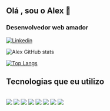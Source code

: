 ## Olá , sou o Alex 👋
### Desenvolvedor web amador 

 [![Linkedin](https://img.shields.io/badge/LinkedIn-0077B5?style=for-the-badge&logo=linkedin&logoColor=white)](https://www.linkedin.com/in/alexsantos07/)
 
![Alex GitHub stats](https://github-readme-stats.vercel.app/api?username=Alex-777-90&show_icons=true&theme=transparent)

[![Top Langs](https://github-readme-stats.vercel.app/api/top-langs/?username=Alex-777-90&langs_count=8)](https://github.com/Alex-777-90/github-readme-stats)


## Tecnologias que eu utilizo
<div style="display:inline_block"><br/>
   <img align="center  alt="html5" src="https://img.shields.io/badge/HTML5-E34F26?style=for-the-badge&logo=html5&logoColor=white"/>
   <img align="center  alt="html5" src="https://img.shields.io/badge/CSS3-1572B6?style=for-the-badge&logo=css3&logoColor=white"/>
   <img align="center  alt="html5" src="https://img.shields.io/badge/JavaScript-323330?style=for-the-badge&logo=javascript&logoColor=F7DF1E"/>
   <img align="center  alt="html5" src="https://img.shields.io/badge/React-20232A?style=for-the-badge&logo=react&logoColor=61DAFB"/>                                      <img align="center  alt="html5" src="https://img.shields.io/badge/Node.js-43853D?style=for-the-badge&logo=node.js&logoColor=white"/>
   <img align="center  alt="html5" src="https://img.shields.io/badge/Express.js-404D59?style=for-the-badge"/>
   <img align="center  alt="html5" src="https://img.shields.io/badge/sequelize-323330?style=for-the-badge&logo=sequelize&logoColor=blue"/>
   <img align="center  alt="html5" src="https://img.shields.io/badge/MySQL-005C84?style=for-the-badge&logo=mysql&logoColor=white"/>
 </div>     



